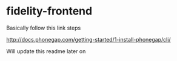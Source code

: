 # fidelity-frontend

Basically follow this link steps

http://docs.phonegap.com/getting-started/1-install-phonegap/cli/

Will update this readme later on
